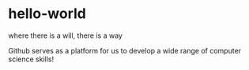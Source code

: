 # hello-world
where there is a will, there is a way

Github serves as a platform for us to develop a wide range of computer science skills!
